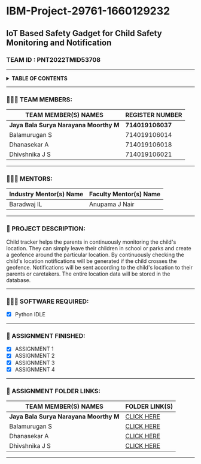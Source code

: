 # IBM-Project-29761-1660129232
## IoT Based Safety Gadget for Child Safety Monitoring and Notification 
### TEAM ID : PNT2022TMID53708
***
<details>
 <summary><b>TABLE OF CONTENTS</b></summary>
 <ol>
  <li>TEAM MEMBERS</li>
  <li>MENTORS</li>
  <li>PROJECT DESCRIPTION</li>
  <li>SOFTWARE REQUIRED</li>
  <li>ASSIGNMENT FINISHED</li>
  <li>ASSIGNMENT FOLDER LINKS</li>

 </ol>
</details>

***

### 🧑🏻‍🦰 TEAM MEMBERS:
| TEAM MEMBER(S) NAMES                | REGISTER NUMBER |
|------------------------------------|:----------------| 
|<b>Jaya Bala Surya Narayana Moorthy M</b>| <b>714019106037</b>|
| Balamurugan S                      | 714019106014    |
| Dhanasekar A                       | 714019106018    |
| Dhivshnika J S                     | 714019106021    |
***
### 🧑🏻‍🦰 MENTORS:
|Industry Mentor(s) Name   |  Faculty Mentor(s) Name  
|------------------------------------|:----------------| 
 Baradwaj IL                |  Anupama J Nair
 
***

###  📝 PROJECT DESCRIPTION:

Child tracker helps the parents in continuously monitoring the child's location. They can simply leave their children in school or parks and create a geofence around the particular location. By continuously checking the child's location notifications will be generated if the child crosses the geofence. Notifications will be sent according to the child's location to their parents or caretakers. The entire location data will be stored in the database.

***
### 👨🏻‍💻 SOFTWARE REQUIRED:

- [x] Python IDLE
***
### 📒 ASSIGNMENT FINISHED:

- [x] ASSIGNMENT 1
- [x] ASSIGNMENT 2
- [x] ASSIGNMENT 3
- [x] ASSIGNMENT 4
***
### 🔗 ASSIGNMENT FOLDER LINKS:
| TEAM MEMBER(S) NAMES                | FOLDER LINK(S) |
|------------------------------------|:----------------| 
|<b>Jaya Bala Surya Narayana Moorthy M</b>|<a href="https://github.com/IBM-EPBL/IBM-Project-29761-1660129232/tree/main/ASSIGNMENTS/TEAM%20LEAD%20-%20JAYA%20BALA%20SURYA%20NARAYANA%20MOORTHY">CLICK HERE</a> |
| Balamurugan S                      |<a href="https://github.com/IBM-EPBL/IBM-Project-29761-1660129232/tree/main/ASSIGNMENTS/TEAM%20MEMBER%202%20-%20BALAMURUGAN%20%20S">CLICK HERE</a> |
| Dhanasekar A                       |<a href="https://github.com/IBM-EPBL/IBM-Project-29761-1660129232/tree/main/ASSIGNMENTS/TEAM%20MEMBER%203%20-%20DHANASEKAR%20A">CLICK HERE</a> |
| Dhivshnika J S                     |<a href="https://github.com/IBM-EPBL/IBM-Project-29761-1660129232/tree/main/ASSIGNMENTS/TEAM%20MEMBER%201%20-%20DHIVSHNIKA%20JS">CLICK HERE</a> |

***
